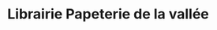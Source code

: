 ---
title: "Librairie Papeterie de la vallée"
url: /ornans/librairie-papeterie-de-la-vallee/
shop: livres
---
